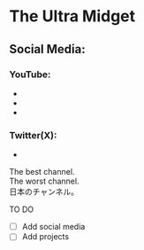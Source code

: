 # The Ultra Midget
 ## Social Media:
  ### YouTube:
   -
   -
   -
  ### Twitter(X):
   -
  
The best channel.<br/>The worst channel.<br/>日本のチャンネル。<br/>

TO DO
- [ ] Add social media
- [ ] Add projects
